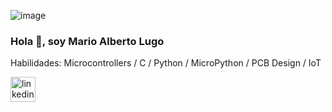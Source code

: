 ![image](https://drive.google.com/uc?export=view&id=1fH4-ohlM8aSTcqwBUrXze_IJlTIZrc5s)
### Hola 👋, soy Mario Alberto Lugo 

Habilidades: Microcontrollers / C / Python / MicroPython / PCB Design / IoT

[<img src='https://cdn.jsdelivr.net/npm/simple-icons@3.0.1/icons/linkedin.svg' alt='linkedin' height='40'>](https://www.linkedin.com/in/marioalugo//)




